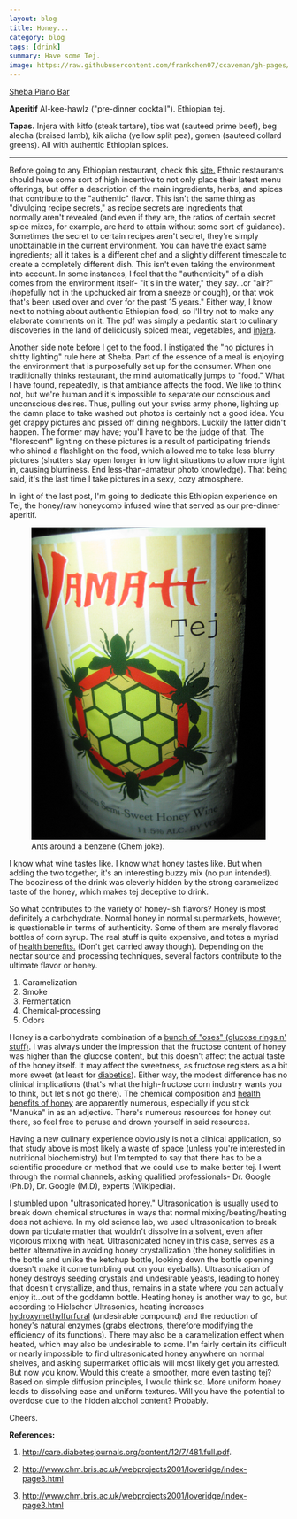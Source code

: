 ```yaml
---
layout: blog
title: Honey...
category: blog
tags: [drink]  
summary: Have some Tej.
image: https://raw.githubusercontent.com/frankchen07/ccaveman/gh-pages/images/blog/030913_sheba_piano_bar_1_courtesy_fc.jpg
---
```


[Sheba Piano Bar](http://www.yelp.com/biz/sheba-piano-lounge-san-francisco)

**Aperitif** Al-kee-hawlz ("pre-dinner cocktail"). Ethiopian tej.

**Tapas.** Injera with kitfo (steak tartare), tibs wat (sauteed prime beef), beg alecha (braised lamb), kik alicha (yellow split pea), gomen (sauteed collard greens). All with authentic Ethiopian spices.

---

Before going to any Ethiopian restaurant, check this [site.](http://shebapianolounge.com/images/sheba_ethiopianspiceguide.pdf) Ethnic restaurants should have some sort of high incentive to not only place their latest menu offerings, but offer a description of the main ingredients, herbs, and spices that contribute to the "authentic" flavor. This isn't the same thing as "divulging recipe secrets," as recipe secrets are ingredients that normally aren't revealed (and even if they are, the ratios of certain secret spice mixes, for example, are hard to attain without some sort of guidance). Sometimes the secret to certain recipes aren't secret, they're simply unobtainable in the current environment. You can have the exact same ingredients; all it takes is a different chef and a slightly different timescale to create a completely different dish. This isn't even taking the environment into account. In some instances, I feel that the "authenticity" of a dish comes from the environment itself- "it's in the water," they say...or "air?"(hopefully not in the upchucked air from a sneeze or cough), or that wok that's been used over and over for the past 15 years." Either way, I know next to nothing about authentic Ethiopian food, so I'll try not to make any elaborate comments on it. The pdf was simply a pedantic start to culinary discoveries in the land of deliciously spiced meat, vegetables, and [injera](http://frankchen07.github.io/ccaveman/blog/curious-case-of-bubbles.html).

Another side note before I get to the food. I instigated the "no pictures in shitty lighting" rule here at Sheba. Part of the essence of a meal is enjoying the environment that is purposefully set up for the consumer. When one traditionally thinks restaurant, the mind automatically jumps to "food." What I have found, repeatedly, is that ambiance affects the food. We like to think not, but we're human and it's impossible to separate our conscious and unconscious desires. Thus, pulling out your swiss army phone, lighting up the damn place to take washed out photos is certainly not a good idea. You get crappy pictures and pissed off dining neighbors. Luckily the latter didn't happen. The former may have; you'll have to be the judge of that. The "florescent" lighting on these pictures is a result of participating friends who shined a flashlight on the food, which allowed me to take less blurry pictures (shutters stay open longer in low light situations to allow more light in, causing blurriness. End less-than-amateur photo knowledge). That being said, it's the last time I take pictures in a sexy, cozy atmosphere.

In light of the last post, I'm going to dedicate this Ethiopian experience on Tej, the honey/raw honeycomb infused wine that served as our pre-dinner aperitif.

<figure>
    <img src="https://raw.githubusercontent.com/frankchen07/ccaveman/gh-pages/images/blog/030913_sheba_piano_bar_1_courtesy_fc.jpg"></img>
    <figcaption>Ants around a benzene (Chem joke).</figcaption>
</figure>

I know what wine tastes like. I know what honey tastes like. But when adding the two together, it's an interesting buzzy mix (no pun intended). The booziness of the drink was cleverly hidden by the strong caramelized taste of the honey, which makes tej deceptive to drink.

So what contributes to the variety of honey-ish flavors? Honey is most definitely a carbohydrate. Normal honey in normal supermarkets, however, is questionable in terms of authenticity. Some of them are merely flavored bottles of corn syrup. The real stuff is quite expensive, and totes a myriad of [health benefits.](http://www.chm.bris.ac.uk/webprojects2001/loveridge/index-page3.html) (Don't get carried away though). Depending on the nectar source and processing techniques, several factors contribute to the ultimate flavor or honey.

1. Caramelization
2. Smoke
3. Fermentation
4. Chemical-processing
5. Odors

Honey is a carbohydrate combination of a [bunch of "oses" (glucose rings n' stuff)](http://www.chm.bris.ac.uk/webprojects2001/loveridge/index-page3.html). I was always under the impression that the fructose content of honey was higher than the glucose content, but this doesn't affect the actual taste of the honey itself. It may affect the sweetness, as fructose registers as a bit more sweet (at least for [diabetics](http://care.diabetesjournals.org/content/12/7/481.full.pdf)). Either way, the modest difference has no clinical implications (that's what the high-fructose corn industry wants you to think, but let's not go there). The chemical composition and [health benefits of honey](http://www.chm.bris.ac.uk/webprojects2001/loveridge/index-page3.html) are apparently numerous, especially if you stick "Manuka" in as an adjective. There's numerous resources for honey out there, so feel free to peruse and drown yourself in said resources.

Having a new culinary experience obviously is not a clinical application, so that study above is most likely a waste of space (unless you're interested in nutritional biochemistry) but I'm tempted to say that there has to be a scientific procedure or method that we could use to make better tej. I went through the normal channels, asking qualified professionals- Dr. Google (Ph.D), Dr. Google (M.D), experts (Wikipedia).

I stumbled upon "ultrasonicated honey." Ultrasonication is usually used to break down chemical structures in ways that normal mixing/beating/heating does not achieve. In my old science lab, we used ultrasonication to break down particulate matter that wouldn't dissolve in a solvent, even after vigorous mixing with heat. Ultrasonicated honey in this case, serves as a better alternative in avoiding honey crystallization (the honey solidifies in the bottle and unlike the ketchup bottle, looking down the bottle opening doesn't make it come tumbling out on your eyeballs). Ultrasonication of honey destroys seeding crystals and undesirable yeasts, leading to honey that doesn't crystallize, and thus, remains in a state where you can actually enjoy it...out of the goddamn bottle. Heating honey is another way to go, but according to Hielscher Ultrasonics, heating increases [hydroxymethylfurfural](http://en.wikipedia.org/wiki/Hydroxymethylfurfural#As_an_unwanted_component) (undesirable compound) and the reduction of honey's natural enzymes (grabs electrons, therefore modifying the efficiency of its functions). There may also be a caramelization effect when heated, which may also be undesirable to some. I'm fairly certain its difficult or nearly impossible to find ultrasonicated honey anywhere on normal shelves, and asking supermarket officials will most likely get you arrested. But now you know. Would this create a smoother, more even tasting tej? Based on simple diffusion principles, I would think so. More uniform honey leads to dissolving ease and uniform textures. Will you have the potential to overdose due to the hidden alcohol content? Probably.

Cheers.

**References:**

1. http://care.diabetesjournals.org/content/12/7/481.full.pdf.

2. http://www.chm.bris.ac.uk/webprojects2001/loveridge/index-page3.html

3. http://www.chm.bris.ac.uk/webprojects2001/loveridge/index-page3.html
